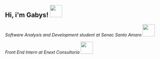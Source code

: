 <h2>Hi, i'm Gabys!
<img src="https://thumbs.gfycat.com/SillyBetterEyra-small.gif" width="40">
</h2>

<span><i>Software Analysis and Development student at Senac Santo Amaro
<img src="https://lh3.googleusercontent.com/proxy/j5tylf3XAKzTrwY2rurXw73SEQ3Xo5VBSVDgXA6vHU2cmzBgTqBPCtnCfw4h_vxVfAJBYuG1Bepx-8Bz8Vnz5eSg" width="40">
</i></span>

<span><i>Front End Intern at Enext Consultoria
<img src="https://i.pinimg.com/originals/e5/93/ab/e593ab0589d5f1b389e4dfbcce2bce20.gif" width="40">
</span>


